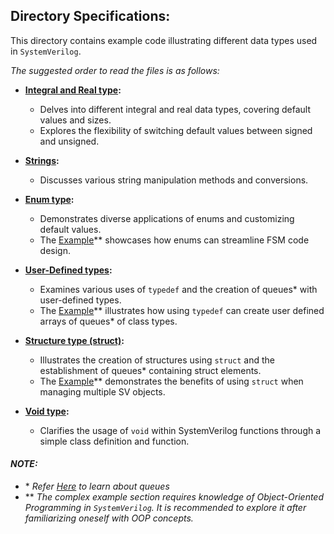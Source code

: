 ## Directory Specifications:

This directory contains example code illustrating different data types used in `SystemVerilog`.

*The suggested order to read the files is as follows:*

- **[Integral and Real type](integral_and_real.sv):**
  - Delves into different integral and real data types, covering default values and sizes.
  - Explores the flexibility of switching default values between signed and unsigned.

- **[Strings](strings.sv):**
  - Discusses various string manipulation methods and conversions.

- **[Enum type](enum_type.sv):**
  - Demonstrates diverse applications of enums and customizing default values.
  - The [Example](complex%20examples/FSM_using_typedef_enum.sv)\** showcases how enums can streamline FSM code design. 
 
- **[User-Defined types](user_defined.sv):**
  - Examines various uses of `typedef` and the creation of queues* with user-defined types.
  - The [Example](complex%20examples/typedef_class.sv)\** illustrates how using `typedef` can create user defined arrays of queues* of class types.

- **[Structure type (struct)](structure_type.sv):**
  - Illustrates the creation of structures using `struct` and the establishment of queues* containing struct elements.
  - The [Example](complex%20examples/sort_using_struct.sv)\** demonstrates the benefits of using `struct` when managing multiple SV objects.

- **[Void type](void_type.sv):**
  - Clarifies the usage of `void` within SystemVerilog functions through a simple class definition and function.

 #### *NOTE:*
- \* *Refer [Here](../Arrays/queues.sv) to learn about queues* 
- \** *The complex example section requires knowledge of Object-Oriented Programming in `SystemVerilog`. It is recommended to explore it after familiarizing oneself with OOP concepts.*

 

